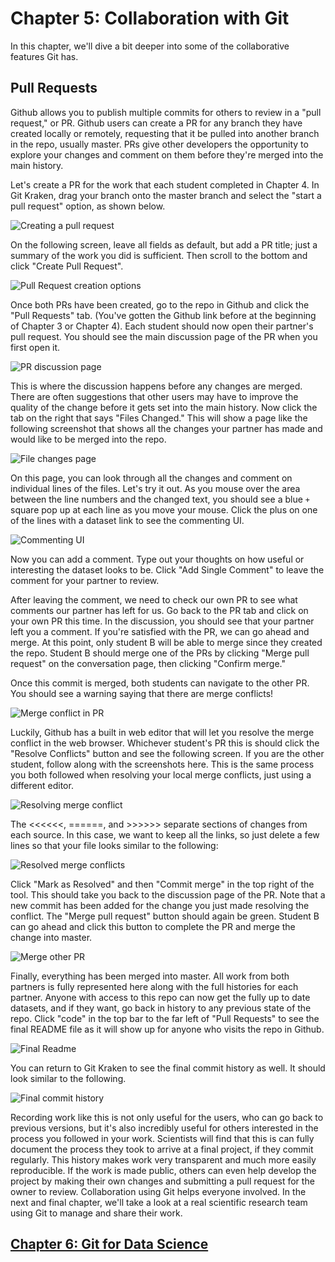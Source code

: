 # Chapter 5: Collaboration with Git

In this chapter, we'll dive a bit deeper into some of the collaborative features Git has.

## Pull Requests

Github allows you to publish multiple commits for others to review in a "pull request," or PR. Github users can create a PR for any branch they have created locally or remotely, requesting that it be pulled into another branch in the repo, usually master. PRs give other developers the opportunity to explore your changes and comment on them before they're merged into the main history.

Let's create a PR for the work that each student completed in Chapter 4. In Git Kraken, drag your branch onto the master branch and select the "start a pull request" option, as shown below.

![Creating a pull request](../img/create_pr.png)

On the following screen, leave all fields as default, but add a PR title; just a summary of the work you did is sufficient. Then scroll to the bottom and click "Create Pull Request".

![Pull Request creation options](../img/pr_menu.png)

Once both PRs have been created, go to the repo in Github and click the "Pull Requests" tab. (You've gotten the Github link before at the beginning of Chapter 3 or Chapter 4). Each student should now open their partner's pull request. You should see the main discussion page of the PR when you first open it.

![PR discussion page](../img/pr_discussion.png)

This is where the discussion happens before any changes are merged. There are often suggestions that other users may have to improve the quality of the change before it gets set into the main history. Now click the tab on the right that says "Files Changed." This will show a page like the following screenshot that shows all the changes your partner has made and would like to be merged into the repo.

![File changes page](../img/file_diff.png)

On this page, you can look through all the changes and comment on individual lines of the files. Let's try it out. As you mouse over the area between the line numbers and the changed text, you should see a blue `+` square pop up at each line as you move your mouse. Click the plus on one of the lines with a dataset link to see the commenting UI.

![Commenting UI](../img/commenting_ui.png)

Now you can add a comment. Type out your thoughts on how useful or interesting the dataset looks to be. Click "Add Single Comment" to leave the comment for your partner to review.

After leaving the comment, we need to check our own PR to see what comments our partner has left for us. Go back to the PR tab and click on your own PR this time. In the discussion, you should see that your partner left you a comment. If you're satisfied with the PR, we can go ahead and merge. At this point, only student B will be able to merge since they created the repo. Student B should merge one of the PRs by clicking "Merge pull request" on the conversation page, then clicking "Confirm merge."

Once this commit is merged, both students can navigate to the other PR. You should see a warning saying that there are merge conflicts!

![Merge conflict in PR](../img/merge_conflict_pr.png)

Luckily, Github has a built in web editor that will let you resolve the merge conflict in the web browser. Whichever student's PR this is should click the "Resolve Conflicts" button and see the following screen. If you are the other student, follow along with the screenshots here. This is the same process you both followed when resolving your local merge conflicts, just using a different editor.

![Resolving merge conflict](../img/resolve_tool.png)

The <<<<<<, ======, and >>>>>> separate sections of changes from each source. In this case, we want to keep all the links, so just delete a few lines so that your file looks similar to the following:

![Resolved merge conflicts](../img/merge_resolved.png)

Click "Mark as Resolved" and then "Commit merge" in the top right of the tool. This should take you back to the discussion page of the PR. Note that a new commit has been added for the change you just made resolving the conflict. The "Merge pull request" button should again be green. Student B can go ahead and click this button to complete the PR and merge the change into master.

![Merge other PR](../img/merge_pr_2.png)

Finally, everything has been merged into master. All work from both partners is fully represented here along with the full histories for each partner. Anyone with access to this repo can now get the fully up to date datasets, and if they want, go back in history to any previous state of the repo. Click "code" in the top bar to the far left of "Pull Requests" to see the final README file as it will show up for anyone who visits the repo in Github.

![Final Readme](../img/final_readme.png)

You can return to Git Kraken to see the final commit history as well. It should look similar to the following.

![Final commit history](../img/gitkraken_final_history.png)

Recording work like this is not only useful for the users, who can go back to previous versions, but it's also incredibly useful for others interested in the process you followed in your work. Scientists will find that this is can fully document the process they took to arrive at a final project, if they commit regularly. This history makes work very transparent and much more easily reproducible. If the work is made public, others can even help develop the project by making their own changes and submitting a pull request for the owner to review. Collaboration using Git helps everyone involved. In the next and final chapter, we'll take a look at a real scientific research team using Git to manage and share their work.

## [Chapter 6: Git for Data Science](../Chapter6)
